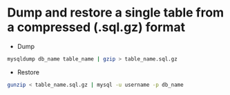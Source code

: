 # Dump and restore a single table from a compressed (.sql.gz) format

- Dump
```bash
mysqldump db_name table_name | gzip > table_name.sql.gz
```
- Restore
```bash
gunzip < table_name.sql.gz | mysql -u username -p db_name
```
